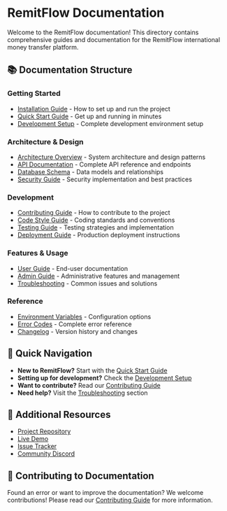 
# RemitFlow Documentation

Welcome to the RemitFlow documentation! This directory contains comprehensive guides and documentation for the RemitFlow international money transfer platform.

## 📚 Documentation Structure

### Getting Started
- [Installation Guide](./INSTALLATION.md) - How to set up and run the project
- [Quick Start Guide](./QUICK_START.md) - Get up and running in minutes
- [Development Setup](./DEVELOPMENT.md) - Complete development environment setup

### Architecture & Design
- [Architecture Overview](./ARCHITECTURE.md) - System architecture and design patterns
- [API Documentation](./API.md) - Complete API reference and endpoints
- [Database Schema](./DATABASE.md) - Data models and relationships
- [Security Guide](./SECURITY.md) - Security implementation and best practices

### Development
- [Contributing Guide](./CONTRIBUTING.md) - How to contribute to the project
- [Code Style Guide](./CODE_STYLE.md) - Coding standards and conventions
- [Testing Guide](./TESTING.md) - Testing strategies and implementation
- [Deployment Guide](./DEPLOYMENT.md) - Production deployment instructions

### Features & Usage
- [User Guide](./USER_GUIDE.md) - End-user documentation
- [Admin Guide](./ADMIN_GUIDE.md) - Administrative features and management
- [Troubleshooting](./TROUBLESHOOTING.md) - Common issues and solutions

### Reference
- [Environment Variables](./ENVIRONMENT.md) - Configuration options
- [Error Codes](./ERROR_CODES.md) - Complete error reference
- [Changelog](./CHANGELOG.md) - Version history and changes

## 🚀 Quick Navigation

- **New to RemitFlow?** Start with the [Quick Start Guide](./QUICK_START.md)
- **Setting up for development?** Check the [Development Setup](./DEVELOPMENT.md)
- **Want to contribute?** Read our [Contributing Guide](./CONTRIBUTING.md)
- **Need help?** Visit the [Troubleshooting](./TROUBLESHOOTING.md) section

## 📖 Additional Resources

- [Project Repository](https://github.com/your-org/remitflow)
- [Live Demo](https://demo.remitflow.com)
- [Issue Tracker](https://github.com/your-org/remitflow/issues)
- [Community Discord](https://discord.gg/remitflow)

## 📝 Contributing to Documentation

Found an error or want to improve the documentation? We welcome contributions! Please read our [Contributing Guide](./CONTRIBUTING.md) for more information.
